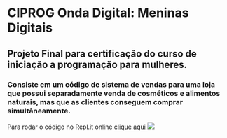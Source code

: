 # CIPROG Onda Digital: Meninas Digitais

## Projeto Final para certificação do curso de iniciação a programação para mulheres. 

### Consiste em um código de sistema de vendas para uma loja que possui separadamente venda de cosméticos e alimentos naturais, mas que as clientes conseguem comprar simultâneamente. 

<p> Para rodar o código no Repl.it online <a href="https://repl.it/@TayhTH/projfinal-1#main.cpp"> clique aqui </a>
<img src="https://github.com/tayhsn/meninasDigitais/blob/main/demo.png" />
</p>

